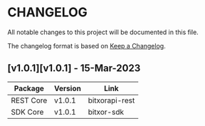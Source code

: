 # CHANGELOG
All notable changes to this project will be documented in this file.

The changelog format is based on [Keep a Changelog](https://keepachangelog.com/en/1.0.0/).

## [v1.0.1][v1.0.1] - 15-Mar-2023

Package  | Version  | Link
---|---|---
REST Core| v1.0.1 | bitxorapi-rest
SDK Core| v1.0.1 | bitxor-sdk
